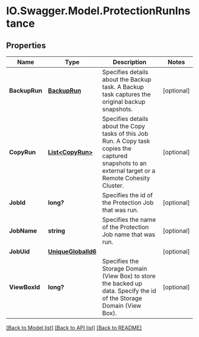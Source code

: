 # IO.Swagger.Model.ProtectionRunInstance
## Properties

Name | Type | Description | Notes
------------ | ------------- | ------------- | -------------
**BackupRun** | [**BackupRun**](BackupRun.md) | Specifies details about the Backup task. A Backup task captures the original backup snapshots. | [optional] 
**CopyRun** | [**List&lt;CopyRun&gt;**](CopyRun.md) | Specifies details about the Copy tasks of this Job Run. A Copy task copies the captured snapshots to an external target or a Remote Cohesity Cluster. | [optional] 
**JobId** | **long?** | Specifies the id of the Protection Job that was run. | [optional] 
**JobName** | **string** | Specifies the name of the Protection Job name that was run. | [optional] 
**JobUid** | [**UniqueGlobalId6**](UniqueGlobalId6.md) |  | [optional] 
**ViewBoxId** | **long?** | Specifies the Storage Domain (View Box) to store the backed up data. Specify the id of the Storage Domain (View Box). | [optional] 

[[Back to Model list]](../README.md#documentation-for-models) [[Back to API list]](../README.md#documentation-for-api-endpoints) [[Back to README]](../README.md)

